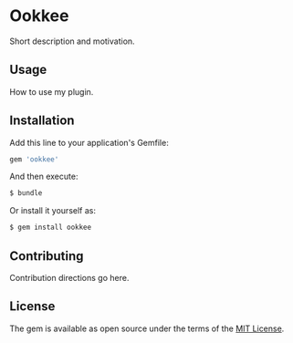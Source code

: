# Ookkee
Short description and motivation.

## Usage
How to use my plugin.

## Installation
Add this line to your application's Gemfile:

```ruby
gem 'ookkee'
```

And then execute:
```bash
$ bundle
```

Or install it yourself as:
```bash
$ gem install ookkee
```

## Contributing
Contribution directions go here.

## License
The gem is available as open source under the terms of the [MIT License](https://opensource.org/licenses/MIT).
